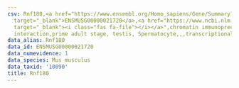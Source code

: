 ```yaml
---
csv: Rnf180,<a href="https://www.ensembl.org/Homo_sapiens/Gene/Summary?db=core;g=ENSMUSG00000021720"
  target="_blank">ENSMUSG00000021720</a>,<a href="https://www.ncbi.nlm.nih.gov/pubmed/25450459"
  target="_blank"><i class="fas fa-file"></i></a>",chromatin immunoprecipitation assay,direct
  interaction,prime adult stage, testis, Spermatocyte,,,transcriptional regulation,
data_alias: Rnf180
data_id: ENSMUSG00000021720
data_numevidence: 1
data_species: Mus musculus
data_taxid: '10090'
title: Rnf180
---
```

